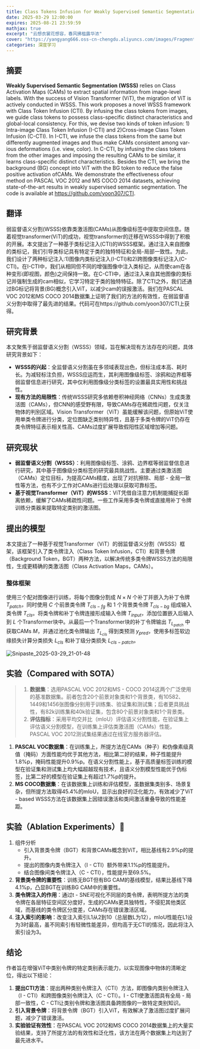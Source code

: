 ```yaml
---
title: Class Tokens Infusion for Weakly Supervised Semantic Segmentation
date: 2025-03-29 12:00:00
expires: 2025-08-21 23:59:59
mathjax: true
excerpt: "云想衣裳花想容，春风拂槛露华浓"
cover: "https://yangyang666.oss-cn-chengdu.aliyuncs.com/images/Fragment_7_4k_a51f7.jpg"
categories: 深度学习
---
```



## 摘要

**Weakly Supervised Semantic Segmentation (WSSS)** relies on Class Activation Maps (CAMs) to extract spatial information from image-level labels. With the success of Vision Transformer (ViT), the migration of ViT is actively conducted in WSSS. This work proposes a novel WSSS framework with Class Token Infusion (CTI). By infusing the class tokens from images, we guide class tokens to possess class-specific distinct characteristics and global-local consistency. For this, we devise two kinds of token infusion: 1) Intra-image Class Token Infusion (I-CTI) and 2)Cross-image Class Token Infusion (C-CTI). In I-CTI, we infuse the class tokens from the same but differently augmented images and thus make CAMs consistent among var-
ious deformations (i.e. view, color). In C-CTI, by infusing the class tokens from the other images and imposing the resulting CAMs to be similar, it learns class-specific distinct characteristics. Besides the CTI, we bring the background (BG) concept into ViT with the BG token to reduce the false positive activation ofCAMs. We demonstrate the effectiveness ofour method on PASCAL VOC 2012 and MS COCO 2014 datasets, achieving state-of-the-art results in weakly supervised semantic segmentation. The code is available at https://github.com/yoon307/CTI.

## 翻译

弱监督语义分割(WSSS)依靠类激活图(CAMs)从图像级标签中提取空间信息。随着视觉transformer(ViT)的成功，视觉transformer的迁移在WSSS中得到了积极的开展。本文提出了一种基于类标记注入(CTI)的WSSS框架。通过注入来自图像的类标记，我们引导类标记具有特定于类的独特特征和全局-局部一致性。为此，我们设计了两种标记注入:1)图像内类标记注入(I-CTI)和2)跨图像类标记注入(C-CTI)。在I-CTI中，我们从相同但不同的增强图像中注入类标记，从而使cam在各种变形(即视图，颜色)之间保持一致。在C-CTI中，通过注入来自其他图像的类标记并强制生成的cam相似，它学习特定于类的独特特征。除了CTI之外，我们还通过BG标记将背景(BG)概念引入ViT，以减少cam的误报激活。我们在PASCAL VOC 2012和MS COCO 2014数据集上证明了我们的方法的有效性，在弱监督语义分割中取得了最先进的结果。代码可在https://github.com/yoon307/CTI上获得。



## 研究背景

本文聚焦于弱监督语义分割（WSSS）领域，旨在解决现有方法存在的问题，具体研究背景如下： 
- **WSSS的兴起**：全监督语义分割虽在多领域表现出色，但标注成本高、耗时长。为减轻标注负担，WSSS应运而生，其利用图像级标签、涂鸦和边界框等弱监督信息进行研究，其中仅利用图像级分类标签的设置最具实用性和挑战性。
-  **现有方法的局限性**：传统WSSS研究多依赖卷积神经网络（CNNs）生成类激活图（CAMs），但CNN的感受野有限，导致CAMs存在稀疏性问题，仅关注物体的判别区域。Vision Transformer（ViT）虽能缓解该问题，但原始ViT使用单类令牌进行分类，定位图缺乏类别特异性，且基于多类令牌的ViT仍存在类令牌特征表示相关性高、CAMs过度扩展导致假阳性区域增加等问题。



## 研究现状

- **弱监督语义分割（WSSS）**：利用图像级标签、涂鸦、边界框等弱监督信息进行研究，其中基于图像级分类标签的研究最具挑战性。主要通过类激活图（CAMs）定位目标，为提高CAMs精度，出现了对抗擦除、局部 - 全局一致性等方法，也有不少工作对CAMs进行后处理以获取可靠标签。
- **基于视觉Transformer（ViT）的WSSS**：ViT凭借自注意力机制能捕捉长距离依赖，缓解了CAMs稀疏性问题。一些工作采用多类令牌或直接用补丁令牌训练分类器来提取特定类别的激活图。



## 提出的模型



本文提出了一种基于视觉Transformer（ViT）的弱监督语义分割（WSSS）框架，该框架引入了类令牌注入（Class Token Infusion，CTI）和背景令牌（Background Token，BGT）两种方法，以解决传统多类令牌WSSS方法的局限性，生成更精确的类激活图（Class Activation Maps，CAMs）。

### 整体框架

使用三个配对图像进行训练，将每个图像分割成 $N \times N$ 个补丁并嵌入为补丁令牌 $T_{patch}$，同时使用 $C$ 个前景类令牌 $T_{cls - fg}$ 和 1 个背景类令牌 $T_{cls - bg}$ 组成输入类令牌 $T_{cls}$。将类令牌和补丁令牌连接形成输入令牌 $T_{input}$，添加位置嵌入后输入到 $L$ 个Transformer块中。从最后一个Transformer块的补丁令牌输出 $T_{L_{patch}}$ 中获取CAMs $M$，并通过池化类令牌输出 $T_{L_{cls}}$ 得到类预测 $y_{pred}$，使用多标签软边缘损失计算分类损失 $L_{cls}$ 和补丁级分类损失 $L_{cls - patch}$。



![Snipaste_2025-03-29_21-01-48](https://yangyang666.oss-cn-chengdu.aliyuncs.com/images/Snipaste_2025-03-29_21-01-48.png)

## 实验（Compared with SOTA）

>1. **数据集**：选用PASCAL VOC 2012和MS - COCO 2014这两个广泛使用的基准数据集。前者包含20个前景对象类和1个背景类，有10582、1449和1456张图像分别用于训练集、验证集和测试集；后者更具挑战性，有82k训练集和40k验证集，包含80个前景对象类和1个背景类。
>2. **评估指标**：采用平均交并比（mIoU）评估语义分割性能，在验证集上评估语义分割模型，在训练集上评估类激活图（CAMs）性能，PASCAL VOC 2012测试集结果通过在线官方服务器评估。





1. **PASCAL VOC数据集**：在训练集上，所提方法在CAMs（种子）和伪像素级真值（掩码）方面性能均优于其他方法，相比第二好的结果，种子性能提升1.8%p，掩码性能提升0.9%p。在语义分割性能上，基于高质量标签训练的模型在验证集和测试集上均大幅超越现有技术，且语义分割模型性能优于伪标签，比第二好的模型在验证集上有超过1.7%p的提升。
2. **MS COCO数据集**：在该数据集上训练和评估模型，虽数据集类别多、场景复杂，但所提方法取得45.4%的mIoU，显示出良好的泛化能力，有效减少了ViT - based WSSS方法在该数据集上因错误激活和类间激活重叠导致的性能差距。







## 实验（Ablation Experiments）:1st_place_medal:

1. 组件分析
   - 引入背景类令牌（BGT）和背景CAMs概念到ViT，相比基线有2.9%p的提升。
   - 提出的图像内类令牌注入（I - CTI）额外带来1.1%p的性能提升。
   - 结合图像间类令牌注入（C - CTI），性能提升至69.5%。
2. **背景类令牌的重要性**：训练无BGT但有BG CAM的基线模型，结果比基线下降4.1%p，凸显BGT在训练BG CAM中的重要性。
3. **类令牌注入的作用**：通过t - SNE可视化不同层的类令牌，表明所提方法的类令牌在各层特征空间区分度好，生成的CAMs更具独特性，不侵犯其他类区域，而基线的类令牌区分度差，CAMs存在错误激活区域。
4. **注入索引的影响**：改变注入索引L1从2到10（总层数L为12），mIoU性能在L1设为3时最高，虽不同索引有轻微性能差异，但均高于无CTI的情况，因此将注入索引设为3。

## 结论

作者旨在增强ViT中类别令牌的特定类别表示能力，以实现图像中物体的清晰定位，得出以下结论：
1. **提出CTI方法**：提出两种类别令牌注入（CTI）方法，即图像内类别令牌注入（I - CTI）和跨图像类别令牌注入（C - CTI）。I - CTI使激活图具有全局 - 局部一致性，C - CTI让类别令牌和激活图具备跨图像的一致特定类别知识。 
2. **引入背景令牌**：将背景令牌（BGT）引入ViT，有效解决了激活图过度扩展问题，减少了错误激活。
3. **实验验证有效性**：在PASCAL VOC 2012和MS COCO 2014数据集上的大量实验结果，支持了所提方法的有效性和泛化性，该方法在两个数据集上均达到了最先进水平。 





